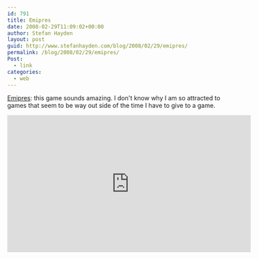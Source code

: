 ```yaml
---
id: 791
title: Emipres
date: 2008-02-29T11:09:02+00:00
author: Stefan Hayden
layout: post
guid: http://www.stefanhayden.com/blog/2008/02/29/emipres/
permalink: /blog/2008/02/29/emipres/
Post:
  - link
categories:
  - web
---
```

<a href="http://playthisthing.com/empires">Emipres</a>: this game sounds amazing. I don't know why I am so attracted to games that seem to be way out side of the time I have to give to a game.

<iframe width="560" height="315" src="http://www.youtube.com/embed/bjL0arvxyyg" title="YouTube video player" frameborder="0" allow="accelerometer; autoplay; clipboard-write; encrypted-media; gyroscope; picture-in-picture" allowfullscreen></iframe>